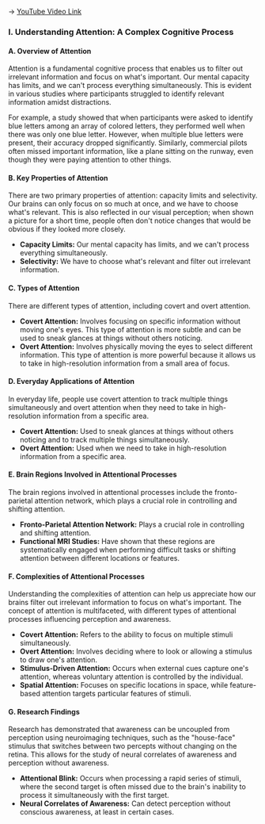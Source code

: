 -> [YouTube Video Link](https://www.youtube.com/watch?v=B4a0WdGp52g&list=PLUl4u3cNGP60IKRN_pFptIBxeiMc0MCJP&index=17&pp=iAQB)

### I. Understanding Attention: A Complex Cognitive Process
#### A. Overview of Attention

Attention is a fundamental cognitive process that enables us to filter out irrelevant information and focus on what's important. Our mental capacity has limits, and we can't process everything simultaneously. This is evident in various studies where participants struggled to identify relevant information amidst distractions.

For example, a study showed that when participants were asked to identify blue letters among an array of colored letters, they performed well when there was only one blue letter. However, when multiple blue letters were present, their accuracy dropped significantly. Similarly, commercial pilots often missed important information, like a plane sitting on the runway, even though they were paying attention to other things.

#### B. Key Properties of Attention

There are two primary properties of attention: capacity limits and selectivity. Our brains can only focus on so much at once, and we have to choose what's relevant. This is also reflected in our visual perception; when shown a picture for a short time, people often don't notice changes that would be obvious if they looked more closely.

*   **Capacity Limits:** Our mental capacity has limits, and we can't process everything simultaneously.
*   **Selectivity:** We have to choose what's relevant and filter out irrelevant information.

#### C. Types of Attention
There are different types of attention, including covert and overt attention.

*   **Covert Attention:** Involves focusing on specific information without moving one's eyes. This type of attention is more subtle and can be used to sneak glances at things without others noticing.
*   **Overt Attention:** Involves physically moving the eyes to select different information. This type of attention is more powerful because it allows us to take in high-resolution information from a small area of focus.

#### D. Everyday Applications of Attention
In everyday life, people use covert attention to track multiple things simultaneously and overt attention when they need to take in high-resolution information from a specific area.

*   **Covert Attention:** Used to sneak glances at things without others noticing and to track multiple things simultaneously.
*   **Overt Attention:** Used when we need to take in high-resolution information from a specific area.

#### E. Brain Regions Involved in Attentional Processes
The brain regions involved in attentional processes include the fronto-parietal attention network, which plays a crucial role in controlling and shifting attention.

*   **Fronto-Parietal Attention Network:** Plays a crucial role in controlling and shifting attention.
*   **Functional MRI Studies:** Have shown that these regions are systematically engaged when performing difficult tasks or shifting attention between different locations or features.

#### F. Complexities of Attentional Processes
Understanding the complexities of attention can help us appreciate how our brains filter out irrelevant information to focus on what's important. The concept of attention is multifaceted, with different types of attentional processes influencing perception and awareness.

*   **Covert Attention:** Refers to the ability to focus on multiple stimuli simultaneously.
*   **Overt Attention:** Involves deciding where to look or allowing a stimulus to draw one's attention.
*   **Stimulus-Driven Attention:** Occurs when external cues capture one's attention, whereas voluntary attention is controlled by the individual.
*   **Spatial Attention:** Focuses on specific locations in space, while feature-based attention targets particular features of stimuli.

#### G. Research Findings
Research has demonstrated that awareness can be uncoupled from perception using neuroimaging techniques, such as the "house-face" stimulus that switches between two percepts without changing on the retina. This allows for the study of neural correlates of awareness and perception without awareness.

*   **Attentional Blink:** Occurs when processing a rapid series of stimuli, where the second target is often missed due to the brain's inability to process it simultaneously with the first target.
*   **Neural Correlates of Awareness:** Can detect perception without conscious awareness, at least in certain cases.